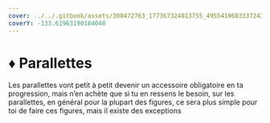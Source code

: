 ```yaml
---
cover: ../../.gitbook/assets/308472763_177367324813755_495541060333724352_n.jpg
coverY: -133.61963190184048
---
```


# ♦ Parallettes

Les parallettes vont petit à petit devenir un accessoire obligatoire en ta progression, mais n’en achète que si tu en ressens le besoin, sur les parallettes, en général pour la plupart des figures, ce sera plus simple pour toi de faire ces figures, mais il existe des exceptions
